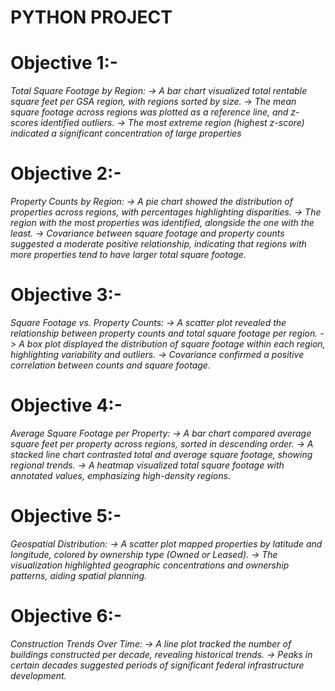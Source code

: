 # PYTHON PROJECT
# Objective 1:- 
<i>Total Square Footage by Region:
-> A bar chart visualized total rentable square feet per GSA region, with
regions sorted by size.</i>
-> <i>The mean square footage across regions was plotted as a reference line, and
z-scores identified outliers.
-> The most extreme region (highest z-score) indicated a significant
concentration of large properties</i>

# Objective 2:- 
<i>Property Counts by Region:
-> A pie chart showed the distribution of properties across regions, with
percentages highlighting disparities.
-> The region with the most properties was identified, alongside the one with
the least.
-> Covariance between square footage and property counts suggested a
moderate positive relationship, indicating that regions with more properties
tend to have larger total square footage.</i>

# Objective 3:- 
<i>Square Footage vs. Property Counts:
-> A scatter plot revealed the relationship between property counts and total
square footage per region.
-> A box plot displayed the distribution of square footage within each region,
highlighting variability and outliers.
-> Covariance confirmed a positive correlation between counts and square
footage.</i>

# Objective 4:-
<i>Average Square Footage per Property:
-> A bar chart compared average square feet per property across regions,
sorted in descending order.
-> A stacked line chart contrasted total and average square footage, showing
regional trends.
-> A heatmap visualized total square footage with annotated values,
emphasizing high-density regions.</i>

# Objective 5:-
<i>Geospatial Distribution:
-> A scatter plot mapped properties by latitude and longitude, colored by
ownership type (Owned or Leased).
-> The visualization highlighted geographic concentrations and ownership
patterns, aiding spatial planning.</i>

# Objective 6:-
<i>Construction Trends Over Time:
-> A line plot tracked the number of buildings constructed per decade,
revealing historical trends.
-> Peaks in certain decades suggested periods of significant federal
infrastructure development.</i>
